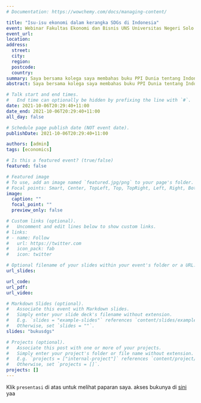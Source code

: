 ```yaml
---
# Documentation: https://wowchemy.com/docs/managing-content/

title: "Isu-isu ekonomi dalam kerangka SDGs di Indonesia"
event: Webinar Fakultas Ekonomi dan Bisnis UNS Universitas Negeri Solo
event_url:
location:
address:
  street:
  city:
  region:
  postcode:
  country:
summary: Saya bersama kolega saya membahas buku PPI Dunia tentang Indonesia Emas Berkelanjutan seri 1 Ekonomi terbitan LIPI Press
abstract: Saya bersama kolega saya membahas buku PPI Dunia tentang Indonesia Emas Berkelanjutan seri 1 Ekonomi terbitan LIPI Press

# Talk start and end times.
#   End time can optionally be hidden by prefixing the line with `#`.
date: 2021-10-06T20:29:40+11:00
date_end: 2021-10-06T20:29:40+11:00
all_day: false

# Schedule page publish date (NOT event date).
publishDate: 2021-10-06T20:29:40+11:00

authors: [admin]
tags: [economics]

# Is this a featured event? (true/false)
featured: false

# Featured image
# To use, add an image named `featured.jpg/png` to your page's folder. 
# Focal points: Smart, Center, TopLeft, Top, TopRight, Left, Right, BottomLeft, Bottom, BottomRight.
image:
  caption: ""
  focal_point: ""
  preview_only: false

# Custom links (optional).
#   Uncomment and edit lines below to show custom links.
# links:
# - name: Follow
#   url: https://twitter.com
#   icon_pack: fab
#   icon: twitter

# Optional filename of your slides within your event's folder or a URL.
url_slides:

url_code:
url_pdf:
url_video:

# Markdown Slides (optional).
#   Associate this event with Markdown slides.
#   Simply enter your slide deck's filename without extension.
#   E.g. `slides = "example-slides"` references `content/slides/example-slides.md`.
#   Otherwise, set `slides = ""`.
slides: "bukusdgs"

# Projects (optional).
#   Associate this post with one or more of your projects.
#   Simply enter your project's folder or file name without extension.
#   E.g. `projects = ["internal-project"]` references `content/project/deep-learning/index.md`.
#   Otherwise, set `projects = []`.
projects: []
---
```


Klik `presentasi` di atas untuk melihat paparan saya. akses bukunya di [sini](https://lipipress.lipi.go.id/detailpost/indonesia-emas-berkelanjutan-2045-kumpulan-pemikiran-pelajar-indonesia-sedunia-seri-01-ekonomi) yaa 
